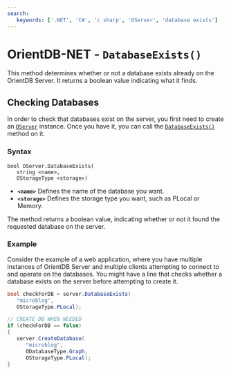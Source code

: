 ```yaml
---
search:
   keywords: ['.NET', 'C#', 'c sharp', 'OServer', 'database exists']
---
```


# OrientDB-NET - `DatabaseExists()`

This method determines whether or not a database exists already on the OrientDB Server.  It returns a boolean value indicating what it finds.

## Checking Databases

In order to check that databases exist on the server, you first need to create an [`OServer`](NET-Server.md) instance.  Once you have it, you can call the [`DatabaseExists()`](#) method on it.

### Syntax

```
bool OServer.DatabaseExists(
   string <name>,
   OStorageType <storage>)
```

- **`<name>`** Defines the name of the database you want.
- **`<storage>`** Defines the storage type you want, such as PLocal or Memory.

The method returns a boolean value, indicating whether or not it found the requested database on the server.

### Example

Consider the example of a web application, where you have multiple instances of OrientDB Server and multiple clients attempting to connect to and operate on the databases.  You might have a line that checks whether a database exists on the server before attempting to create it.

```csharp
bool checkForDB = server.DatabaseExists(
   "microblog",
   OStorageType.PLocal);

// CREATE DB WHEN NEEDED
if (checkForDB == false)
{
   server.CreateDatabase(
      "microblog",
      ODatabaseType.Graph,
      OStorageType.PLocal);
}
```
